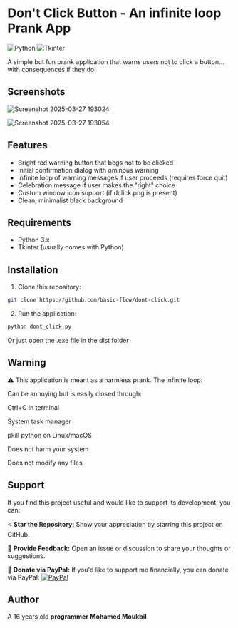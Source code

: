 # Don't Click Button - An infinite loop Prank App

![Python](https://img.shields.io/badge/Python-3.x-blue.svg)
![Tkinter](https://img.shields.io/badge/GUI-Tkinter-green.svg)

A simple but fun prank application that warns users not to click a button... with consequences if they do!

## Screenshots

![Screenshot 2025-03-27 193024](https://github.com/user-attachments/assets/69bc8308-a2b8-4e5c-a9ed-10b6ab836bf2)

![Screenshot 2025-03-27 193054](https://github.com/user-attachments/assets/703b5700-5574-4ef6-af45-9bfde66cb4bb)


## Features

- Bright red warning button that begs not to be clicked
- Initial confirmation dialog with ominous warning
- Infinite loop of warning messages if user proceeds (requires force quit)
- Celebration message if user makes the "right" choice
- Custom window icon support (if dclick.png is present)
- Clean, minimalist black background

## Requirements

- Python 3.x
- Tkinter (usually comes with Python)

## Installation

1. Clone this repository:
```bash
git clone https://github.com/basic-flow/dont-click.git
```
2. Run the application:
```bash
python dont_click.py
```
Or just open the .exe file in the dist folder

## Warning

⚠️ This application is meant as a harmless prank. The infinite loop:

Can be annoying but is easily closed through:

Ctrl+C in terminal

System task manager

pkill python on Linux/macOS

Does not harm your system

Does not modify any files

## Support

If you find this project useful and would like to support its development, you can:

⭐ **Star the Repository:** Show your appreciation by starring this project on GitHub.

💬 **Provide Feedback:** Open an issue or discussion to share your thoughts or suggestions.

🤍 **Donate via PayPal:** If you'd like to support me financially, you can donate via PayPal:
[![PayPal](https://img.shields.io/badge/Donate-PayPal-blue?logo=paypal)](https://paypal.me/basic1man?country.x=MA&locale.x=en_US)


## Author

A 16 years old **programmer**
**Mohamed Moukbil**
